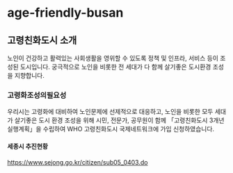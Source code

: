 # age-friendly-busan

## 고령친화도시 소개
노인이 건강하고 활력있는 사회생활을 영위할 수 있도록 정책 및 인프라, 서비스 등이 조성된 도시입니다. 궁극적으로 노인을 비롯한 전 세대가 다 함께 살기좋은 도시환경 조성을 지향합니다.

### 고령화조성의필요성
우리시는 고령화에 대비하여 노인문제에 선제적으로 대응하고, 노인을 비롯한 모두 세대가 살기좋은 도시 환경 조성을 위해 시민, 전문가, 공무원이 함께 「고령친화도시 3개년 실행계획」을 수립하여 WHO 고령친화도시 국제네트워크에 가입 신청하였습니다.

#### 세종시 추진현황
https://www.sejong.go.kr/citizen/sub05_0403.do

